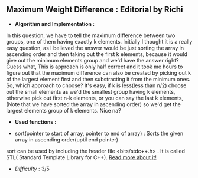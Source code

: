## Maximum Weight Difference : Editorial by Richi

* __Algorithm and Implementation :__

In this question, we have to tell the maximum difference between two groups, one of them having exactly k elements.
Initially I thought it is a really easy question, as I believed the answer would be just sorting the array in ascending order
and then taking out the first k elements, because it would give out the minimum elements group and we'd have the answer right?
Guess what, This is approach is only half correct and it took me hours to figure out that the maximum difference can also be created by
picking out k of the largest element first and then substracting it from the minimum ones. So, which approach to choose?
It's easy, if k is less(less than n/2) choose out the small elements as we'd the smallest group having k elements, otherwise
pick out first n-k elements, or you can say the last k elements, (Note that we have sorted the array in ascending order)
so we'd get the largest elements group of k elements. Nice na?


* __Used functions :__

- sort(pointer to start of array, pointer to end of array) : Sorts the given array in ascending order(uptil end pointer)

sort can be used by including the header file <bits/stdc++.h> . It is called STL( Standard Template Library for C++). [Read more about it!](https://www.geeksforgeeks.org/the-c-standard-template-library-stl/)


* _Difficulty_ : 3/5